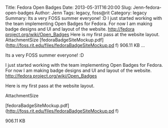 Title: Fedora Open Badges
Date: 2013-05-31T16:20:00
Slug: Jenn-fedora-open-badges
Author: Jenn
Tags: legacy, foss@rit
Category: legacy
Summary: Its a very FOSS summer everyone! :D  I just started working with the team implementing Open Badges for Fedora. For now I am making badge designs and UI and layout of the website. [http://fedora project.org/wiki/Open_Badges](http://fedoraproject.org/wiki/Open_Badges)  Here is my first pass at the website layout.  AttachmentSize  [fedoraBadgeSiteMockup.pdf](http://foss.rit.edu/files/fedoraBadgeSiteMockup.pd f)  906.11 KB   ... 

Its a very FOSS summer everyone! :D

I just started working with the team implementing Open Badges for Fedora. For
now I am making badge designs and UI and layout of the website. [http://fedora
project.org/wiki/Open_Badges](http://fedoraproject.org/wiki/Open_Badges)

Here is my first pass at the website layout.

AttachmentSize

[fedoraBadgeSiteMockup.pdf](http://foss.rit.edu/files/fedoraBadgeSiteMockup.pd
f)

906.11 KB

